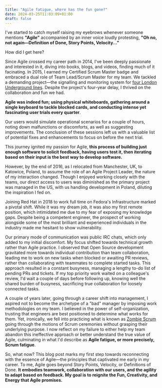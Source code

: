 ```yaml
---
title: "Agile fatigue, where has the fun gone?"
date: 2024-03-25T11:03:09+01:00
draft: false
--- 
```

I've started to catch myself raising my eyebrows whenever someone mentions **"Agile"** accompanied by an inner voice loudly protesting, **"Oh no, not again—Definition of Done, Story Points, Velocity..."**	 

How did I get here?

Since Agile crossed my career path in 2014, I've been deeply passionate and interested in it, diving into books, blogs, and videos, finding much of it facinating. In 2015, I earned my Certified Scrum Master badge and embraced a dual role of Team Lead/Scrum Master for my team. We tackled a demanding project—the signalling and monitoring system for [four London Underground lines](https://en.wikipedia.org/wiki/Four_Lines_Modernisation). Despite the project's four-year delay, I thrived on the collaboration and fun we had. 

**Agile was indeed fun; using physical whiteboards, gathering around a single keyboard to tackle blocked cards, and conducting intense yet fascinating user trials every quarter**.

Our users would simulate operational scenarios for a couple of hours, noting down malfunctions or discomforts, as well as suggesting improvements. The conclusion of these sessions left us with a valuable list of potential fixes and enhancements to focus on before the next trial.

This journey ignited my passion for Agile, **this process of building just enough software to solicit feedback, having users test it, then iterating based on their input is the best way to develop software.** 

However, by the end of 2016, as I relocated from Manchester, UK, to Katowice, Poland, to assume the role of an Agile Project Leader, the nature of my interaction changed. Though I enjoyed working closely with the teams, our direct access to users was diminished as the primary project was managed in the US, with us handling development in Poland, diluting the inspiration I fed on.


Joining Red Hat in 2018 to work full time on Fedora's Infrastructure marked a pivotal shift. While it was my dream job, it was also my first remote position, which intimidated me due to my fear of exposing my knowledge gaps. Despite being a competent engineer, the prospect of working alongside some of the most brilliant and experienced individuals in the industry made me hesitant to show vulnerability. 

Our primary mode of communication was public IRC chats, which only added to my initial discomfort. My focus shifted towards technical growth rather than Agile practice. I observed that Open Source development gravitated more towards individual contribution than team collaboration, leading me to work on new tasks when blocked or awaiting PR reviews, rather than collaborating with teammates to complete started tasks. This approach resulted in a constant busyness, managing a lengthy to-do list of pending PRs and tickets. If my top priority work waited on a colleague's review, I'd wait a couple of days before following up, knowing well the shared burden of busyness, sacrificing true collaboration for loosely connected tasks.


A couple of years later, going through a career shift into management, I aspired not to become the archetype of a "bad" manager by imposing work methodologies on my team. I believed in the power of self-organization, trusting that engineers are best positioned to determine what works for them. Yet, ironically, we fell into practicing what is known as [Zombie Scrum](https://www.scrum.org/resources/blog/zombie-scrum-symptoms-causes-and-treatment) going through the motions of Scrum ceremonies without grasping their underlying purpose. I now reflect on my failure to either help my team abandon this ineffective approach or better understand the true value of Agile, culminating in what I'd describe as **Agile fatigue, or more precisely, Scrum fatigue**.


So, what now? This blog post marks my first step towards reconnecting with the essence of Agile—the principles that captivated me early in my career. To me, Agile goes beyond Story Points, Velocity, or Definitions of Done. **It embodies teamwork, collaboration with our users, and the agility to adapt based on feedback. My goal is to reignite the Fun, Creativity, and Energy that Agile promises.**
